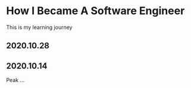 # How I Became A Software Engineer

This is my learning journey

## 2020.10.28


## 2020.10.14

Peak ...

